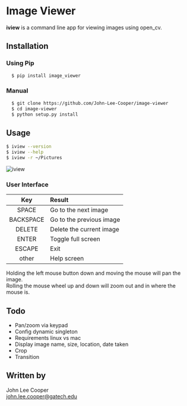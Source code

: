 # Image Viewer

**iview** is a command line app for viewing images using open_cv.

## Installation

### Using Pip

```bash
  $ pip install image_viewer
```

### Manual

```bash
  $ git clone https://github.com/John-Lee-Cooper/image-viewer
  $ cd image-viewer
  $ python setup.py install
```

## Usage

```bash
$ iview --version
$ iview --help
$ iview -r ~/Pictures
```

![iview](https://github.com/John-Lee-Cooper/image-viewer/raw/master/image/iview1.png)

### User Interface

 Key        | Result
 :--------: | :------------------------  
 SPACE      | Go to the next image
 BACKSPACE  | Go to the previous image
 DELETE     | Delete the current image
 ENTER      | Toggle full screen
 ESCAPE     | Exit
 other      | Help screen

Holding the left mouse button down and moving the mouse will pan the image.  
Rolling the mouse wheel up and down will zoom out and in where the mouse is.

## Todo

* Pan/zoom via keypad
* Config dynamic singleton
* Requirements linux vs mac
* Display image name, size, location, date taken
* Crop
* Transition


## Written by

John Lee Cooper  
john.lee.cooper@gatech.edu
